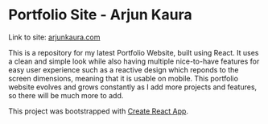 # Portfolio Site - Arjun Kaura
Link to site: [arjunkaura.com](https://wrjunkaura.com/)

This is a repository for my latest Portfolio Website, built using React. It uses a clean and simple look while also having multiple nice-to-have features for easy user experience such as a reactive design which reponds to the screen dimensions, meaning that it is usable on mobile. This portfolio website evolves and grows constantly as I add more projects and features, so there will be much more to add.


This project was bootstrapped with [Create React App](https://github.com/facebook/create-react-app).
